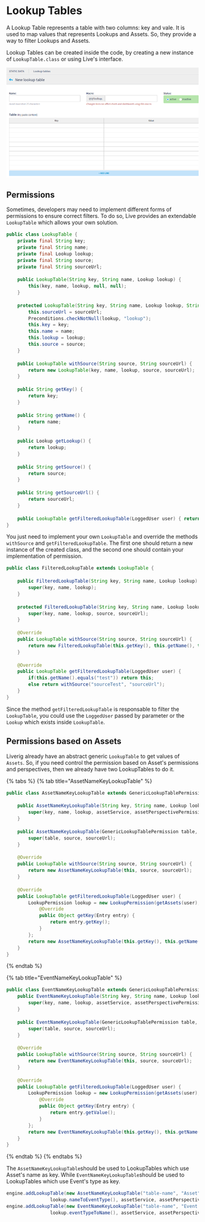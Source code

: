 # Lookup Tables

A Lookup Table represents a table with two columns: key and vale. It is used to map values that represents Lookups and Assets. So, they provide a way to filter Lookups and Assets.

Lookup Tables can be created inside the code, by creating a new instance of `LookupTable.class` or using Live's interface.

![Creating a new LookupTable](../../.gitbook/assets/lookuptable.png)

## Permissions

Sometimes, developers may need to implement different forms of permissions to ensure correct filters. To do so, Live provides an extendable `LookupTable` which allows your own solution.

```java
public class LookupTable {
    private final String key;
    private final String name;
    private final Lookup lookup;
    private final String source;
    private final String sourceUrl;

    public LookupTable(String key, String name, Lookup lookup) {
        this(key, name, lookup, null, null);
    }

    protected LookupTable(String key, String name, Lookup lookup, String source, String sourceUrl) {
        this.sourceUrl = sourceUrl;
        Preconditions.checkNotNull(lookup, "lookup");
        this.key = key;
        this.name = name;
        this.lookup = lookup;
        this.source = source;
    }

    public LookupTable withSource(String source, String sourceUrl) {
        return new LookupTable(key, name, lookup, source, sourceUrl);
    }

    public String getKey() {
        return key;
    }

    public String getName() {
        return name;
    }

    public Lookup getLookup() {
        return lookup;
    }

    public String getSource() {
        return source;
    }

    public String getSourceUrl() {
        return sourceUrl;
    }

    public LookupTable getFilteredLookupTable(LoggedUser user) { return this; }
}

```

You just need to implement your own `LookupTable` and override the methods `withSource` and `getFilteredLookupTable`. The first one should return a new instance of the created class, and the second one should contain your implementation of permission.

```java
public class FilteredLookupTable extends LookupTable {

    public FilteredLookupTable(String key, String name, Lookup lookup) {
        super(key, name, lookup);
    }

    protected FilteredLookupTable(String key, String name, Lookup lookup, String source, String sourceUrl) {
        super(key, name, lookup, source, sourceUrl);
    }

    @Override
    public LookupTable withSource(String source, String sourceUrl) {
        return new FilteredLookupTable(this.getKey(), this.getName(), this.getLookup(), source, sourceUrl);
    }

    @Override
    public LookupTable getFilteredLookupTable(LoggedUser user) {
        if(this.getName().equals("test")) return this;
        else return withSource("sourceTest", "sourceUrl");
    }
}
```

Since the method `getFilteredLookupTable` is responsable to filter the `LookupTable`, you could use the `LoggedUser` passed by parameter or the `Lookup` which exists inside `LookupTable`.

## Permissions based on Assets

Liverig already have an abstract generic `LookupTable` to get values of `Assets`. So, if you need control the permission based on Asset's permissions and perspectives, then we already have two LookupTables to do it.

{% tabs %}
{% tab title="AssetNameKeyLookupTable" %}
```java
public class AssetNameKeyLookupTable extends GenericLookupTablePermission {

    public AssetNameKeyLookupTable(String key, String name, Lookup lookup, AssetService assetService, AssetPerspectivePermission assetPerspectivePermission) {
        super(key, name, lookup, assetService, assetPerspectivePermission);
    }

    public AssetNameKeyLookupTable(GenericLookupTablePermission table, String source, String sourceUrl) {
        super(table, source, sourceUrl);
    }

    @Override
    public LookupTable withSource(String source, String sourceUrl) {
        return new AssetNameKeyLookupTable(this, source, sourceUrl);
    }

    @Override
    public LookupTable getFilteredLookupTable(LoggedUser user) {
        LookupPermission lookup = new LookupPermission(getAssets(user), this.getLookup()) {
            @Override
            public Object getKey(Entry entry) {
                return entry.getKey();
            }
        };
        return new AssetNameKeyLookupTable(this.getKey(), this.getName(), lookup, getAssetService(), getAssetPerspectivePermission());
    }
}
```
{% endtab %}

{% tab title="EventNameKeyLookupTable" %}
```java
public class EventNameKeyLookupTable extends GenericLookupTablePermission {
    public EventNameKeyLookupTable(String key, String name, Lookup lookup, AssetService assetService, AssetPerspectivePermission assetPerspectivePermission) {
        super(key, name, lookup, assetService, assetPerspectivePermission);
    }

    public EventNameKeyLookupTable(GenericLookupTablePermission table, String source, String sourceUrl) {
        super(table, source, sourceUrl);
    }

    @Override
    public LookupTable withSource(String source, String sourceUrl) {
        return new EventNameKeyLookupTable(this, source, sourceUrl);
    }

    @Override
    public LookupTable getFilteredLookupTable(LoggedUser user) {
        LookupPermission lookup = new LookupPermission(getAssets(user), this.getLookup()) {
            @Override
            public Object getKey(Entry entry) {
                return entry.getValue();
            }
        };
        return new EventNameKeyLookupTable(this.getKey(), this.getName(), lookup, getAssetService(), getAssetPerspectivePermission());
    }
}
```
{% endtab %}
{% endtabs %}

The `AssetNameKeyLookupTable`should be used to LookupTables which use Asset's name as key. While `EventNameKeyLookupTable`should be used to LookupTables which use Event's type as key.

```java
engine.addLookupTable(new AssetNameKeyLookupTable("table-name", "Asset",
                lookup.nameToEventType(), assetService, assetPerspectivePermission));
engine.addLookupTable(new EventNameKeyLookupTable("table-name", "Event type",
                lookup.eventTypeToName(), assetService, assetPerspectivePermission));
```
